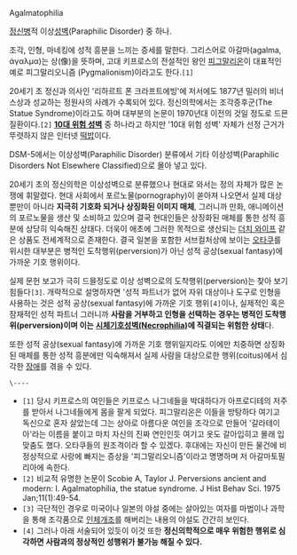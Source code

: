 Agalmatophilia

[정신병](%EC%A0%95%EC%8B%A0%EB%B3%91.md)적
이상[성벽](%ED%8E%98%ED%8B%B0%EC%89%AC.md)(Paraphilic Disorder) 중 하나.

조각, 인형, 마네킹에 성적 흥분을 느끼는 증세를 말한다. 그리스어로 아갈마(agalma, άγαλμα)는 상(像)을 뜻하며, 고대
키프로스의 전설적인 왕인 [피그말리온](%ED%94%BC%EA%B7%B8%EB%A7%90%EB%A6%AC%EC%98%A8.md)이
대표적인 예로 피그말리오니즘 (Pygmalionism)이라고도 한다.`[1]`

20세기 초 정신과 의사인 '리하르트 폰 크라프트에빙'에 저서에도 1877년 밀러의 비너스상과 성교하는 정원사의 사례가 수록되어 있다.
정신의학에서는 조각증후군(The Statue Syndrome)이라고도 하며 대부분의 논문이 1970년대 이전의 것일 정도로 드믄
질환이다.`[2]` **[10대 위험 성벽](http://yaksha.egloos.com/1350875)** 중 하나라고 하지만 '10대
위험 성벽' 자체가 선정 근거가 뚜렷하지 않은 인터넷 [떡밥](%EB%96%A1%EB%B0%A5.md)이다.

DSM-5에서는 이상성벽(Paraphilic Disorder) 분류에서 기타 이상성벽(Paraphilic Disorders Not
Elsewhere Classified)으로 몰아 넣고 있다.

20세기 초의 정신의학은 이상성벽으로 분류했으나 현대로 와서는 정의 자체가 많은 논쟁에 휘말렸다. 현대 사회에서
포르노물(pornography)이 쏟아져 나오면서 실제 대상뿐만이 아니라 **지극히 기호화 되거나 상징화된 이미지 매체**, 그러니까 만화,
애니메이션의 포르노물을 생산 및 소비하고 있으며 결국 현대인들은 상징화된 매체를 통한 성적 흥분에 상당히 익숙해진 상태다. 더욱이 애초에
그러한 목적으로 생산되는 [더치 와이프](%EB%8D%94%EC%B9%98%20%EC%99%80%EC%9D%B4%ED%94%84.md)
같은 상품도 전세계적으로 존재한다. 결국 일본을 포함한 서브컬처상에 보이는
[오타쿠](%EC%98%A4%ED%83%80%EC%BF%A0.md)를 위시한 대부분은 병적인 도착행위(perversion)가 아닌 성적
공상(sexual fantasy)에 가까운 기호 행위이다.

실제 문헌 보고가 극히 드믈정도로 이상 성벽으로의 도착행위(perversion)는 찾아 보기 힘들다`[3]`. 개략적으로 설명하자면 '성적
파트너가 없어 자위 대상이나 도구로 인형을 사용하는 것은 성적 공상(sexual fantasy)에 가까운 기호 행위`[4]`이나, 실제적인
혹은 잠재적인 성적 파트너 그러니까 **사람을 거부하고 인형을 선택하는 경우는 병적인 도착행위(perversion)이며 이는 [시체기호성벽(Necrophilia)](%EB%84%A4%ED%81%AC%EB%A1%9C%ED%95%84%EB%A6%AC%EC%95%84.md)에
직결되는 위험한 상태**다.

또한 성적 공상(sexual fantasy)에 가까운 기호 행위일지라도 이에만 치중하면 상징화된 매체를 통한 성적 흥분에만 익숙해져서 실제
사람을 대상으로한 행위(coitus)에서 심각한 [장애](%EB%B0%9C%EA%B8%B0%EB%B6%80%EC%A0%84.md)를
겪을 수 있다.

`\----`

  * `[1]` 당시 키프로스의 여인들은 키프로스 나그네들을 박대하다가 아프로디테의 저주를 받아서 나그네들에게 몸을 팔게 되었다. 피그말리온은 이들을 방탕하다 여기고 독신으로 혼자 살았는데 그는 상아로 아름다운 여인을 조각으로 만들어 '갈라테이아'라는 이름을 붙이고 마치 자신의 진짜 연인인듯 여기고 옷도 갈아입히고 몰래 입맞춤도 했다. 오타쿠들의 원조격이라 할 수 있겠다. 후대에는 자신이 만든 물건에 비정상적으로 사랑에 빠지는 증상을 '피그말리오니즘'이라고 명명하며 저 아갈마토필리아에 속한다.
  * `[2]` 비교적 유명한 논문이 Scobie A, Taylor J. Perversions ancient and modern: I. Agalmatophilia, the statue syndrome. J Hist Behav Sci. 1975 Jan;11(1):49-54.
  * `[3]` 극단적인 경우로 미국이나 일본의 야설 중에는 살아있는 여자를 마법이나 과학을 통해 조각품으로 [인체개조](%EC%9D%B8%EC%B2%B4%EA%B0%9C%EC%A1%B0.md)를 해버리는 내용의 야설도 간간히 보인다.
  * `[4]` 그러나 아래 서술되어 있듯이 이것 또한 **정신의학적으로 매우 위험한 행위로 심각하면 사람과의 정상적인 성행위가 불가능 해질 수 있다.**

